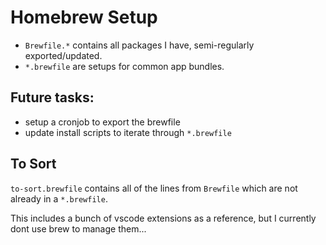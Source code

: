 # Homebrew Setup

* `Brewfile.*` contains all packages I have, semi-regularly exported/updated.
* `*.brewfile` are setups for common app bundles.

## Future tasks:

* setup a cronjob to export the brewfile
* update install scripts to iterate through `*.brewfile`

## To Sort

`to-sort.brewfile` contains all of the lines from `Brewfile` which are not already in a `*.brewfile`.

This includes a bunch of vscode extensions as a reference, but I currently dont use brew to manage them...
